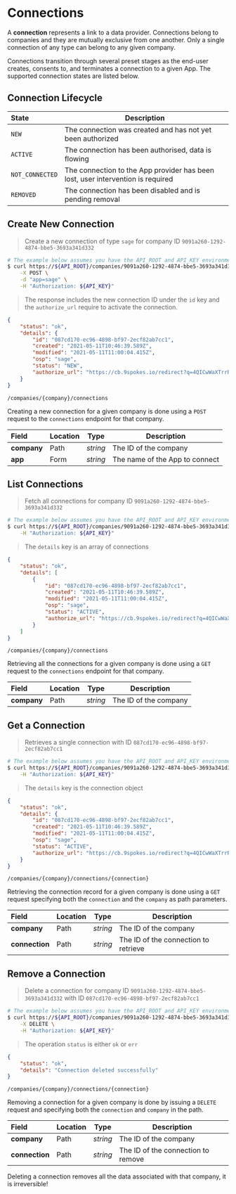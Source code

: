 # Connections

A **connection** represents a link to a data provider.  Connections belong to companies and they are mutually exclusive from one another.  Only a single connection of any type can belong to any given company.

Connections transition through several preset stages as the end-user creates, consents to, and terminates a connection to a given App.  The supported connection states are listed below.

## Connection Lifecycle

| State           | Description                                                                     |
| :-------------- | ------------------------------------------------------------------------------- |
| `NEW`           | The connection was created and has not yet been authorized                      |
| `ACTIVE`        | The connection has been authorised, data is flowing                             |
| `NOT_CONNECTED` | The connection to the App provider has been lost, user intervention is required |
| `REMOVED`       | The connection has been disabled and is pending removal                         |

## Create New Connection

> Create a new connection of type `sage` for company ID `9091a260-1292-4874-bbe5-3693a341d332`

```sh
# The example below assumes you have the API_ROOT and API_KEY environment variables set
$ curl https://${API_ROOT}/companies/9091a260-1292-4874-bbe5-3693a341d332/connections \
    -X POST \
    -d "app=sage" \
    -H "Authorization: ${API_KEY}"
```

> The response includes the new connection ID under the `id` key and the `authorize_url` require to activate the connection.

```json
{
    "status": "ok",
    "details": {
        "id": "087cd170-ec96-4898-bf97-2ecf82ab7cc1",
        "created": "2021-05-11T10:46:39.589Z",
        "modified": "2021-05-11T11:00:04.415Z",
        "osp": "sage",
        "status": "NEW",
        "authorize_url": "https://cb.9spokes.io/redirect?q=4QICwWaXTrrRG%2FVOABjOuQqKNbuoQv3x2n6qyfVpPuIVxAmSZwIQOw3idGUATLJ9VBgomwzm7il40fG5ElywgW5lKXOHT54FJqG5h5vGtBWWLEjxpQaM7eCPDps3aPD62OTk2mU03ZtfYCdzLj40SXrT3k5YyQqrX91ZUuZLIrIt%2BaIRB4NiNLlDYMhY%2FZHtsB5F19NqqL7TeXu5r14vz4Uh8f3%2BXrRQG1sAViQOR1PW7ZU7w2PrQzK77sm7%2BUmejFTuUqfWBZfS8dASQ3i51yWX%2Fbu0lD1IUimI4KsUfmaHXldydDhj41%2B1sFJG7dNk9GwHpHFPag4SKHbIV49nRYZUQJAxRqVfHYDihHrYOgQEwx6b2KJQhFPYDg60OnMdJLVEx7mn0ElK40IWYQ5omYbNxea9jhGifcGqRzKAZGWlUmY0ETK7GQD3DGZdMC2X4YtfgGp9gKF5mfMMIBWr8w%3D%3D"
    }
}    
```

<span class="api api-post"></span> <code>/companies/{company}/connections</code>

Creating a new connection for a given company is done using a `POST` request to the `connections` endpoint for that company.

| Field       | Location | Type     | Description                    |
| :---------- | -------- | -------- | ------------------------------ |
| **company** | Path     | *string* | The ID of the company          |
| **app**     | Form     | *string* | The name of the App to connect |

## List Connections

> Fetch all connections for company ID `9091a260-1292-4874-bbe5-3693a341d332`

```sh
# The example below assumes you have the API_ROOT and API_KEY environment variables set
$ curl https://${API_ROOT}/companies/9091a260-1292-4874-bbe5-3693a341d332/connections \
    -H "Authorization: ${API_KEY}"
```

> The `details` key is an array of connections

```json
{
    "status": "ok",
    "details": [
        {
            "id": "087cd170-ec96-4898-bf97-2ecf82ab7cc1",
            "created": "2021-05-11T10:46:39.589Z",
            "modified": "2021-05-11T11:00:04.415Z",
            "osp": "sage",
            "status": "ACTIVE",
            "authorize_url": "https://cb.9spokes.io/redirect?q=4QICwWaXTrrRG%2FVOABjOuQqKNbuoQv3x2n6qyfVpPuIVxAmSZwIQOw3idGUATLJ9VBgomwzm7il40fG5ElywgW5lKXOHT54FJqG5h5vGtBWWLEjxpQaM7eCPDps3aPD62OTk2mU03ZtfYCdzLj40SXrT3k5YyQqrX91ZUuZLIrIt%2BaIRB4NiNLlDYMhY%2FZHtsB5F19NqqL7TeXu5r14vz4Uh8f3%2BXrRQG1sAViQOR1PW7ZU7w2PrQzK77sm7%2BUmejFTuUqfWBZfS8dASQ3i51yWX%2Fbu0lD1IUimI4KsUfmaHXldydDhj41%2B1sFJG7dNk9GwHpHFPag4SKHbIV49nRYZUQJAxRqVfHYDihHrYOgQEwx6b2KJQhFPYDg60OnMdJLVEx7mn0ElK40IWYQ5omYbNxea9jhGifcGqRzKAZGWlUmY0ETK7GQD3DGZdMC2X4YtfgGp9gKF5mfMMIBWr8w%3D%3D"
        }
    ]
}
```

<span class="api api-get"></span> <code>/companies/{company}/connections</code>

Retrieving all the connections for a given company is done using a `GET` request to the `connections` endpoint for that company.

| Field       | Location | Type     | Description           |
| :---------- | -------- | -------- | --------------------- |
| **company** | Path     | *string* | The ID of the company |

## Get a Connection

> Retrieves a single connection with ID `087cd170-ec96-4898-bf97-2ecf82ab7cc1`

```sh
# The example below assumes you have the API_ROOT and API_KEY environment variables set
$ curl https://${API_ROOT}/companies/9091a260-1292-4874-bbe5-3693a341d332/connections/087cd170-ec96-4898-bf97-2ecf82ab7cc1 \
    -H "Authorization: ${API_KEY}"
```

> The `details` key is the connection object

```json
{
    "status": "ok",
    "details": {
        "id": "087cd170-ec96-4898-bf97-2ecf82ab7cc1",
        "created": "2021-05-11T10:46:39.589Z",
        "modified": "2021-05-11T11:00:04.415Z",
        "osp": "sage",
        "status": "ACTIVE",
        "authorize_url": "https://cb.9spokes.io/redirect?q=4QICwWaXTrrRG%2FVOABjOuQqKNbuoQv3x2n6qyfVpPuIVxAmSZwIQOw3idGUATLJ9VBgomwzm7il40fG5ElywgW5lKXOHT54FJqG5h5vGtBWWLEjxpQaM7eCPDps3aPD62OTk2mU03ZtfYCdzLj40SXrT3k5YyQqrX91ZUuZLIrIt%2BaIRB4NiNLlDYMhY%2FZHtsB5F19NqqL7TeXu5r14vz4Uh8f3%2BXrRQG1sAViQOR1PW7ZU7w2PrQzK77sm7%2BUmejFTuUqfWBZfS8dASQ3i51yWX%2Fbu0lD1IUimI4KsUfmaHXldydDhj41%2B1sFJG7dNk9GwHpHFPag4SKHbIV49nRYZUQJAxRqVfHYDihHrYOgQEwx6b2KJQhFPYDg60OnMdJLVEx7mn0ElK40IWYQ5omYbNxea9jhGifcGqRzKAZGWlUmY0ETK7GQD3DGZdMC2X4YtfgGp9gKF5mfMMIBWr8w%3D%3D"
    }
}
```

<span class="api api-get"></span> <code>/companies/{company}/connections/{connection}</code>

Retrieving the connection record for a given company is done using a `GET` request specifying both the `connection` and the `company` as path parameters.

| Field          | Location | Type     | Description                          |
| :------------- | -------- | -------- | ------------------------------------ |
| **company**    | Path     | *string* | The ID of the company                |
| **connection** | Path     | *string* | The ID of the connection to retrieve |

## Remove a Connection

> Delete a connection for company ID `9091a260-1292-4874-bbe5-3693a341d332` with ID `087cd170-ec96-4898-bf97-2ecf82ab7cc1`

```sh
# The example below assumes you have the API_ROOT and API_KEY environment variables set
$ curl https://${API_ROOT}/companies/9091a260-1292-4874-bbe5-3693a341d332/connections/087cd170-ec96-4898-bf97-2ecf82ab7cc1 \
    -X DELETE \
    -H "Authorization: ${API_KEY}"
```

> The operation `status` is either `ok` or `err`

```json
{
    "status": "ok",
    "details": "Connection deleted successfully"
}    
```

<span class="api api-delete"></span> <code>/companies/{company}/connections/{connection}</code>

Removing a connection for a given company is done by issuing a `DELETE` request and specifying both the `connection` and `company` in the path.

| Field          | Location | Type     | Description                        |
| :------------- | -------- | -------- | ---------------------------------- |
| **company**    | Path     | *string* | The ID of the company              |
| **connection** | Path     | *string* | The ID of the connection to remove |

<aside class="warning">
Deleting a connection removes all the data associated with that company, it is irreversible!
</aside>
